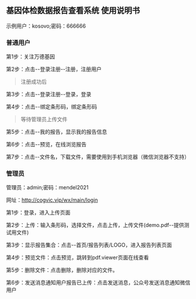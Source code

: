 ## 基因体检数据报告查看系统 使用说明书

示例用户：kosovo;密码：666666

### 普通用户

第1步：关注万德基因

第2步：点击--登录注册--注册，注册用户

> 注册成功后

第3步：点击--登录注册--登录，登录

第4步：点击--绑定条形码，绑定条形码

> 等待管理员上传文件

第5步：点击--我的报告，显示我的报告信息

第6步：点击--预览，在线浏览报告

第7步：点击--文件名，下载文件，需要使用到手机浏览器（微信浏览器不支持）

### 管理员

管理员：admin;密码：mendel2021

网址：http://cogvic.vip/wx/main/login

第1步：登录，进入上传页面

第2步：上传：输入条形码，选择文件，点击上传，上传文件(demo.pdf--提供测试用文件)

第3步：显示报告集合：点击--首页/报告列表/LOGO，进入报告列表页面

第4步：预览文件：点击预览，跳转到pdf.viewer页面在线查看

第5步：删除文件：点击删除，删除对应的文件。

第6步：发送消息通知用户报告已上传：点击发送消息，公众号发送消息通知微信用户

